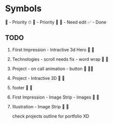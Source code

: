 # Symbols

📌 - Priority ⏱
💯 - Priority 💯
🥕 - Need edit
✅ - Done

## TODO

1. Fiirst Impression -  Intractive 3d Hero          🥕      📌
1. Technologies - scroll needs fix - word wrap      🥕      📌
2. Project -  on call animation - button            🥕      📌📌
2. Project - Intractive 3D            🥕      📌
2. footer           🥕      📌
2. First Impression - Image Strip - Images          🥕      📌
2. Illustration - Image Strip          🥕      📌


    check projects outline for portfolio XD

